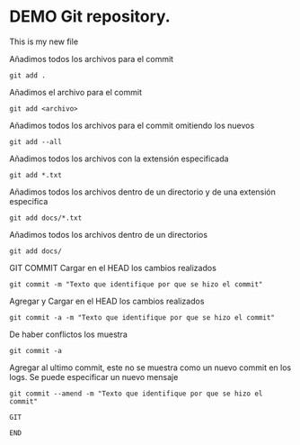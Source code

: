 # DEMO Git repository.

This is my new file

Añadimos todos los archivos para el commit

	git add .
Añadimos el archivo para el commit

	git add <archivo>
Añadimos todos los archivos para el commit omitiendo los nuevos

	git add --all 
Añadimos todos los archivos con la extensión especificada

	git add *.txt
Añadimos todos los archivos dentro de un directorio y de una extensión especifica

	git add docs/*.txt
Añadimos todos los archivos dentro de un directorios

	git add docs/

GIT COMMIT
Cargar en el HEAD los cambios realizados

	git commit -m "Texto que identifique por que se hizo el commit"
Agregar y Cargar en el HEAD los cambios realizados

	git commit -a -m "Texto que identifique por que se hizo el commit"
De haber conflictos los muestra

	git commit -a 
Agregar al ultimo commit, este no se muestra como un nuevo commit en los logs. Se puede especificar un nuevo mensaje

	git commit --amend -m "Texto que identifique por que se hizo el commit"

	GIT

    END

    